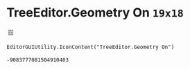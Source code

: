 # TreeEditor.Geometry On `19x18`
<img src="/img/TreeEditor.Geometry%20On.png" width=19 height=18>

``` CSharp
EditorGUIUtility.IconContent("TreeEditor.Geometry On")
```
```
-9083777081504910403
```
